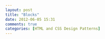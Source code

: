 ```yaml
---
layout: post
title: "Blocks"
date: 2012-06-05 15:31
comments: true
categories: [HTML and CSS Design Patterns]
---
```

